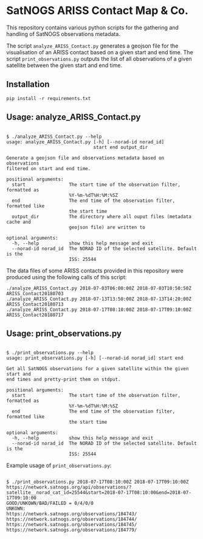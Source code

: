 # SatNOGS ARISS Contact Map & Co.

This repository contains various python scripts for the gathering and handling
of SatNOGS observations metadata.

The script `analyze_ARISS_Contact.py` generates a geojson file for the
visualisation of an ARISS contact based on a given start and end time.
The script `print_observations.py` outputs the list of all observations of a
given satellite between the given start and end time.

## Installation

```
pip install -r requirements.txt
```

## Usage: analyze\_ARISS\_Contact.py

```

$ ./analyze_ARISS_Contact.py --help
usage: analyze_ARISS_Contact.py [-h] [--norad-id norad_id]
                                start end output_dir

Generate a geojson file and observations metadata based on observations
filtered on start and end time.

positional arguments:
  start                The start time of the observation filter, formatted as
                       %Y-%m-%dT%H:%M:%SZ
  end                  The end time of the observation filter, formatted like
                       the start time
  output_dir           The directory where all ouput files (metadata cache and
                       geojson file) are written to

optional arguments:
  -h, --help           show this help message and exit
  --norad-id norad_id  The NORAD ID of the selected satellite. Default is the
                       ISS: 25544
```


The data files of some ARISS contacts provided in this repository were produced
using the following calls of this script:
```
./analyze_ARISS_Contact.py 2018-07-03T06:00:00Z 2018-07-03T10:50:50Z ARISS_Contact20180703
./analyze_ARISS_Contact.py 2018-07-13T13:50:00Z 2018-07-13T14:20:00Z ARISS_Contact20180713
./analyze_ARISS_Contact.py 2018-07-17T08:10:00Z 2018-07-17T09:10:00Z ARISS_Contact20180717

```

## Usage: print\_observations.py
```

$ ./print_observations.py --help
usage: print_observations.py [-h] [--norad-id norad_id] start end

Get all SatNOGS observations for a given satellite within the given start and
end times and pretty-print them on stdput.

positional arguments:
  start                The start time of the observation filter, formatted as
                       %Y-%m-%dT%H:%M:%SZ
  end                  The end time of the observation filter, formatted like
                       the start time

optional arguments:
  -h, --help           show this help message and exit
  --norad-id norad_id  The NORAD ID of the selected satellite. Default is the
                       ISS: 25544
```

Example usage of `print_observations.py`:
```

$ ./print_observations.py 2018-07-17T08:10:00Z 2018-07-17T09:10:00Z
https://network.satnogs.org/api/observations/?satellite__norad_cat_id=25544&start=2018-07-17T08:10:00&end=2018-07-17T09:10:00
GOOD/UNKOWN/BAD/FAILED = 0/4/0/0
UNKOWN:
https://network.satnogs.org/observations/184743/
https://network.satnogs.org/observations/184744/
https://network.satnogs.org/observations/184745/
https://network.satnogs.org/observations/184779/
```
